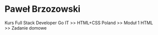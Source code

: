 # Paweł Brzozowski
Kurs Full Stack Developer Go IT >> HTML+CSS Poland >> Moduł 1 HTML >> Zadanie domowe
